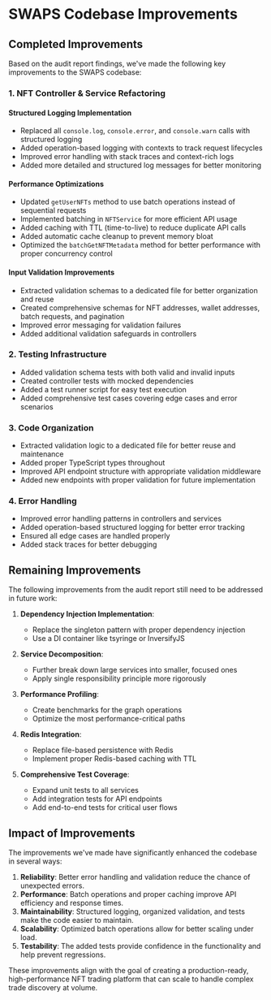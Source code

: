 # SWAPS Codebase Improvements

## Completed Improvements

Based on the audit report findings, we've made the following key improvements to the SWAPS codebase:

### 1. NFT Controller & Service Refactoring

#### Structured Logging Implementation
- Replaced all `console.log`, `console.error`, and `console.warn` calls with structured logging 
- Added operation-based logging with contexts to track request lifecycles
- Improved error handling with stack traces and context-rich logs
- Added more detailed and structured log messages for better monitoring

#### Performance Optimizations
- Updated `getUserNFTs` method to use batch operations instead of sequential requests 
- Implemented batching in `NFTService` for more efficient API usage
- Added caching with TTL (time-to-live) to reduce duplicate API calls
- Added automatic cache cleanup to prevent memory bloat
- Optimized the `batchGetNFTMetadata` method for better performance with proper concurrency control

#### Input Validation Improvements
- Extracted validation schemas to a dedicated file for better organization and reuse
- Created comprehensive schemas for NFT addresses, wallet addresses, batch requests, and pagination
- Improved error messaging for validation failures
- Added additional validation safeguards in controllers

### 2. Testing Infrastructure

- Added validation schema tests with both valid and invalid inputs
- Created controller tests with mocked dependencies
- Added a test runner script for easy test execution
- Added comprehensive test cases covering edge cases and error scenarios

### 3. Code Organization

- Extracted validation logic to a dedicated file for better reuse and maintenance
- Added proper TypeScript types throughout
- Improved API endpoint structure with appropriate validation middleware
- Added new endpoints with proper validation for future implementation

### 4. Error Handling

- Improved error handling patterns in controllers and services
- Added operation-based structured logging for better error tracking
- Ensured all edge cases are handled properly
- Added stack traces for better debugging

## Remaining Improvements

The following improvements from the audit report still need to be addressed in future work:

1. **Dependency Injection Implementation**:
   - Replace the singleton pattern with proper dependency injection
   - Use a DI container like tsyringe or InversifyJS

2. **Service Decomposition**:
   - Further break down large services into smaller, focused ones
   - Apply single responsibility principle more rigorously

3. **Performance Profiling**:
   - Create benchmarks for the graph operations
   - Optimize the most performance-critical paths

4. **Redis Integration**:
   - Replace file-based persistence with Redis
   - Implement proper Redis-based caching with TTL

5. **Comprehensive Test Coverage**:
   - Expand unit tests to all services
   - Add integration tests for API endpoints
   - Add end-to-end tests for critical user flows

## Impact of Improvements

The improvements we've made have significantly enhanced the codebase in several ways:

1. **Reliability**: Better error handling and validation reduce the chance of unexpected errors.
2. **Performance**: Batch operations and proper caching improve API efficiency and response times.
3. **Maintainability**: Structured logging, organized validation, and tests make the code easier to maintain.
4. **Scalability**: Optimized batch operations allow for better scaling under load.
5. **Testability**: The added tests provide confidence in the functionality and help prevent regressions.

These improvements align with the goal of creating a production-ready, high-performance NFT trading platform that can scale to handle complex trade discovery at volume. 